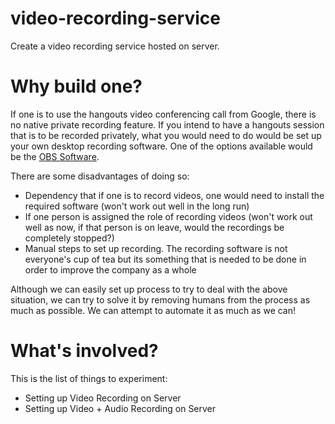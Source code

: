 # video-recording-service
Create a video recording service hosted on server.

# Why build one?
If one is to use the hangouts video conferencing call from Google, there is no native private recording feature. If you intend to have a hangouts session that is to be recorded privately, what you would need to do would be set up your own desktop recording software. One of the options available would be the [OBS Software](https://obsproject.com/).

There are some disadvantages of doing so:
- Dependency that if one is to record videos, one would need to install the required software (won't work out well in the long run)
- If one person is assigned the role of recording videos (won't work out well as now, if that person is on leave, would the recordings be completely stopped?)
- Manual steps to set up recording. The recording software is not everyone's cup of tea but its something that is needed to be done in order to improve the company as a whole

Although we can easily set up process to try to deal with the above situation, we can try to solve it by removing humans from the process as much as possible. We can attempt to automate it as much as we can!

# What's involved?
This is the list of things to experiment:

- Setting up Video Recording on Server
- Setting up Video + Audio Recording on Server